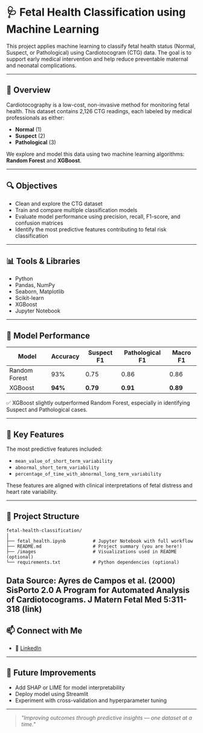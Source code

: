 
# 🩺 Fetal Health Classification using Machine Learning

This project applies machine learning to classify fetal health status (Normal, Suspect, or Pathological) using Cardiotocogram (CTG) data. The goal is to support early medical intervention and help reduce preventable maternal and neonatal complications.

---

## 📘 Overview

Cardiotocography is a low-cost, non-invasive method for monitoring fetal health. This dataset contains 2,126 CTG readings, each labeled by medical professionals as either:

- **Normal** (1)
- **Suspect** (2)
- **Pathological** (3)

We explore and model this data using two machine learning algorithms: **Random Forest** and **XGBoost**.

---

## 🔍 Objectives

- Clean and explore the CTG dataset
- Train and compare multiple classification models
- Evaluate model performance using precision, recall, F1-score, and confusion matrices
- Identify the most predictive features contributing to fetal risk classification

---

## 📊 Tools & Libraries

- Python
- Pandas, NumPy
- Seaborn, Matplotlib
- Scikit-learn
- XGBoost
- Jupyter Notebook

---

## 🤖 Model Performance

| Model          | Accuracy | Suspect F1 | Pathological F1 | Macro F1 |
|----------------|----------|------------|------------------|----------|
| Random Forest  | 93%      | 0.75       | 0.86             | 0.86     |
| XGBoost        | **94%**  | **0.79**   | **0.91**         | **0.89** |

✅ XGBoost slightly outperformed Random Forest, especially in identifying Suspect and Pathological cases.

---

## 🔬 Key Features

The most predictive features included:
- `mean_value_of_short_term_variability`
- `abnormal_short_term_variability`
- `percentage_of_time_with_abnormal_long_term_variability`

These features are aligned with clinical interpretations of fetal distress and heart rate variability.

---

## 📁 Project Structure

```
fetal-health-classification/
│
├── fetal_health.ipynb          # Jupyter Notebook with full workflow
├── README.md                   # Project summary (you are here!)
├── /images                     # Visualizations used in README (optional)
└── requirements.txt            # Python dependencies (optional)
```
Data Source: Ayres de Campos et al. (2000) SisPorto 2.0 A Program for Automated Analysis of Cardiotocograms. J Matern Fetal Med 5:311-318 (link)
---

## 📫 Connect with Me

- 💼 [LinkedIn](https://www.linkedin.com/in/travis-moll-4974a21a9)
  
---

## 🧠 Future Improvements

- Add SHAP or LIME for model interpretability
- Deploy model using Streamlit
- Experiment with cross-validation and hyperparameter tuning

---

> *"Improving outcomes through predictive insights — one dataset at a time."*
